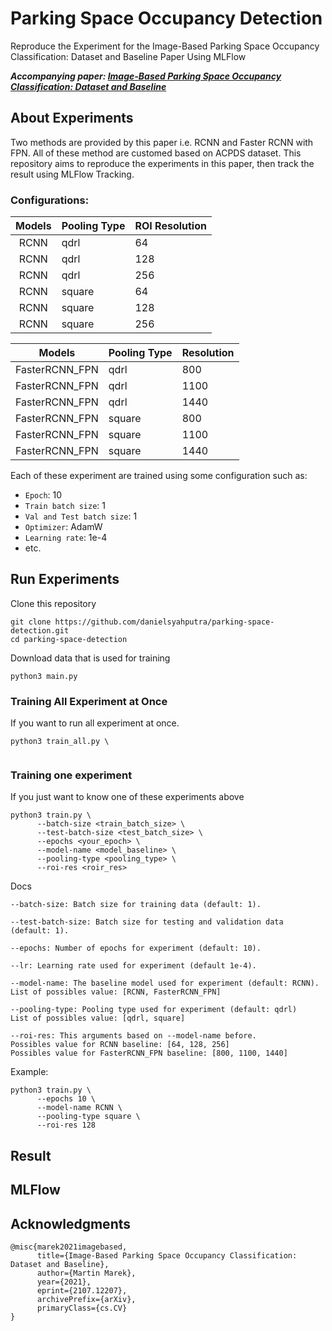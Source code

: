 # Parking Space Occupancy Detection

Reproduce the Experiment for the Image-Based Parking Space Occupancy Classification: Dataset and Baseline Paper Using MLFlow

_**Accompanying paper: [Image-Based Parking Space Occupancy Classification: Dataset and Baseline](https://arxiv.org/abs/2107.12207)**_

## About Experiments

Two methods are provided by this paper i.e. RCNN and Faster RCNN with FPN. All of these method are customed based on ACPDS dataset. This repository aims to reproduce the experiments in this paper, then track the result using MLFlow Tracking.

### Configurations:

| Models | Pooling Type | ROI Resolution |
|:----:|:-------------|:-------------|
| RCNN | qdrl | 64 |
| RCNN | qdrl | 128 |
| RCNN | qdrl | 256 |
| RCNN | square | 64 |
| RCNN | square | 128 |
| RCNN | square | 256 |

| Models | Pooling Type | Resolution |
|:----:|:-------------|:-------------|
| FasterRCNN_FPN | qdrl | 800 |
| FasterRCNN_FPN | qdrl | 1100 |
| FasterRCNN_FPN | qdrl | 1440 |
| FasterRCNN_FPN | square | 800 |
| FasterRCNN_FPN | square | 1100 |
| FasterRCNN_FPN | square | 1440 |


Each of these experiment are trained using some configuration such as:


- `Epoch`: 10
- `Train batch size`: 1
- `Val and Test batch size`: 1
- `Optimizer`: AdamW
- `Learning rate`: 1e-4
- etc.


## Run Experiments

Clone this repository
```
git clone https://github.com/danielsyahputra/parking-space-detection.git
cd parking-space-detection
```

Download data that is used for training
```
python3 main.py
```

### Training All Experiment at Once

If you want to run all experiment at once.

```
python3 train_all.py \
      
```

### Training one experiment
If you just want to know one of these experiments above

```
python3 train.py \ 
      --batch-size <train_batch_size> \
      --test-batch-size <test_batch_size> \
      --epochs <your_epoch> \
      --model-name <model_baseline> \
      --pooling-type <pooling_type> \
      --roi-res <roir_res>      
```

Docs
```
--batch-size: Batch size for training data (default: 1).

--test-batch-size: Batch size for testing and validation data (default: 1).

--epochs: Number of epochs for experiment (default: 10).

--lr: Learning rate used for experiment (default 1e-4).

--model-name: The baseline model used for experiment (default: RCNN).
List of possibles value: [RCNN, FasterRCNN_FPN]

--pooling-type: Pooling type used for experiment (default: qdrl)
List of possibles value: [qdrl, square]

--roi-res: This arguments based on --model-name before. 
Possibles value for RCNN baseline: [64, 128, 256]
Possibles value for FasterRCNN_FPN baseline: [800, 1100, 1440]
```

Example:
```
python3 train.py \ 
      --epochs 10 \
      --model-name RCNN \
      --pooling-type square \
      --roi-res 128    
```

## Result


## MLFlow


## Acknowledgments

```
@misc{marek2021imagebased,
      title={Image-Based Parking Space Occupancy Classification: Dataset and Baseline}, 
      author={Martin Marek},
      year={2021},
      eprint={2107.12207},
      archivePrefix={arXiv},
      primaryClass={cs.CV}
}
```
